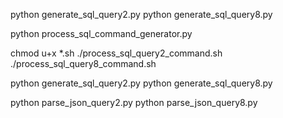 python generate_sql_query2.py
python generate_sql_query8.py

python process_sql_command_generator.py

chmod u+x *.sh
./process_sql_query2_command.sh
./process_sql_query8_command.sh

python generate_sql_query2.py
python generate_sql_query8.py

python parse_json_query2.py
python parse_json_query8.py
